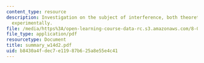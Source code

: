 ```yaml
---
content_type: resource
description: Investigation on the subject of interference, both theoretically and
  experimentally.
file: /media/https%3A/open-learning-course-data-rc.s3.amazonaws.com/8-02t-electricity-and-magnetism-spring-2005/b8430a4fdec7e11987b625a8e55e4c41_summary_w14d2.pdf
file_type: application/pdf
resourcetype: Document
title: summary_w14d2.pdf
uid: b8430a4f-dec7-e119-87b6-25a8e55e4c41
---
```

